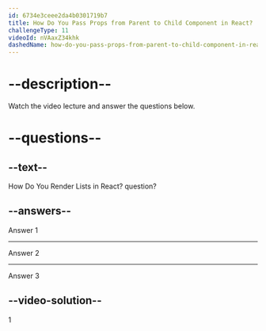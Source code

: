 ```yaml
---
id: 6734e3ceee2da4b0301719b7
title: How Do You Pass Props from Parent to Child Component in React?
challengeType: 11
videoId: nVAaxZ34khk
dashedName: how-do-you-pass-props-from-parent-to-child-component-in-react
---
```


# --description--

Watch the video lecture and answer the questions below.

# --questions--

## --text--

How Do You Render Lists in React? question?

## --answers--

Answer 1

---

Answer 2

---

Answer 3

## --video-solution--

1
